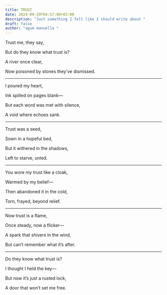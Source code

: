 ```yaml
---
title: TRUST
date: 2024-09-29T04:57:00+03:00
description: "Just something I felt like I should write about "
draft: false
author: "agum manuella "
---
```

Trust me, they say,

But do they know what trust is?

A river once clear,

Now poisoned by stones they’ve dismissed.

_____
I poured my heart,

Ink spilled on pages blank—

But each word was met with silence,

A void where echoes sank.

_____

Trust was a seed,

Sown in a hopeful bed,

But it withered in the shadows,

Left to starve, unled.
______

You wore my trust like a cloak,

Warmed by my belief—


Then abandoned it in the cold,

Torn, frayed, beyond relief.

______
Now trust is a flame,

Once steady, now a flicker—

A spark that shivers in the wind,

But can’t remember what it’s after.

______
Do they know what trust is?

I thought I held the key—

But now it’s just a rusted lock,


A door that won’t set me free.
